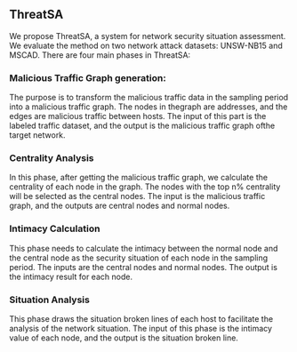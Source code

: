## ThreatSA

We propose ThreatSA, a system for network security situation assessment.
We evaluate the method on two network attack datasets: UNSW-NB15 and MSCAD.
There are four main phases in ThreatSA:
### Malicious Traffic Graph generation: 
The purpose is to transform the malicious traffic data in the sampling period into a malicious traffic graph. The nodes in thegraph are addresses, and the edges are malicious traffic between hosts. The input of this part is the labeled traffic dataset, and the output is the malicious traffic graph ofthe target network.

### Centrality Analysis
In this phase, after getting the malicious traffic graph, we calculate the centrality of each node in the graph. The nodes with the top n\% centrality will be selected as the central nodes. The input is the malicious traffic graph, and the outputs are central nodes and normal nodes.

### Intimacy Calculation
This phase needs to calculate the intimacy between the normal node and the central node as the security situation of each node in the sampling period. The inputs are the central nodes and normal nodes. The output is the intimacy result for each node.

### Situation Analysis
This phase draws the situation broken lines of each host to facilitate the analysis of the network situation. The input of this phase is the intimacy value of each node, and the output is the situation broken line.
